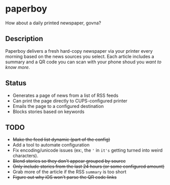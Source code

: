 # paperboy

How about a daily printed newspaper, govna?


## Description

Paperboy delivers a fresh hard-copy newspaper via your printer every morning based on the news sources you select.  Each article includes a summary and a QR code you can scan with your phone shoud you *want to know more*.


## Status

  * Generates a page of news from a list of RSS feeds
  * Can print the page directly to CUPS-configured printer
  * Emails the page to a configured destination
  * Blocks stories based on keywords

## TODO

  * ~~Make the feed list dynamic (part of the config)~~
  * Add a tool to automate configuration
  * Fix encoding/unicode issues (ex:, the `'` in `it's` getting turned into weird characters).
  * ~~Blend stories so they don't appear grouped by source~~
  * ~~Only include stories from the last 24 hours (or some configured amount)~~
  * Grab more of the article if the RSS `summary` is too short
  * ~~Figure out why iOS won't parse the QR code links~~

